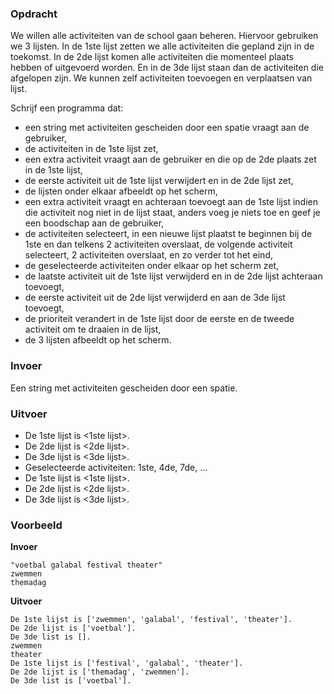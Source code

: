 ### Opdracht

We willen alle activiteiten van de school gaan beheren. Hiervoor gebruiken we 3 lijsten. In de 1ste lijst zetten we alle activiteiten die gepland zijn in de toekomst. In de 2de lijst komen alle activiteiten die momenteel plaats hebben of uitgevoerd worden. En in de 3de lijst staan dan de activiteiten die afgelopen zijn. We kunnen zelf activiteiten toevoegen en verplaatsen van lijst.  

Schrijf een programma dat:
* een string met activiteiten gescheiden door een spatie vraagt aan de gebruiker,
* de activiteiten in de 1ste lijst zet,
* een extra activiteit vraagt aan de gebruiker en die op de 2de plaats zet in de 1ste lijst,
* de eerste activiteit uit de 1ste lijst verwijdert en in de 2de lijst zet,
* de lijsten onder elkaar afbeeldt op het scherm,
* een extra activiteit vraagt en achteraan toevoegt aan de 1ste lijst indien die activiteit nog niet in de lijst staat, anders voeg je niets toe en geef je een boodschap aan de gebruiker,
* de activiteiten selecteert, in een nieuwe lijst plaatst te beginnen bij de 1ste en dan telkens 2 activiteiten overslaat, de volgende activiteit selecteert, 2 activiteiten overslaat, en zo verder tot het eind, 
* de geselecteerde activiteiten onder elkaar op het scherm zet,
* de laatste activiteit uit de 1ste lijst verwijderd en in de 2de lijst achteraan toevoegt,
* de eerste activiteit uit de 2de lijst verwijderd en aan de 3de lijst toevoegt,
* de prioriteit verandert in de 1ste lijst door de eerste en de tweede activiteit om te draaien in de lijst,
* de 3 lijsten afbeeldt op het scherm. 

### Invoer

Een string met activiteiten gescheiden door een spatie.

### Uitvoer

* De 1ste lijst is <1ste lijst>.
* De 2de lijst is <2de lijst>.
* De 3de lijst is <3de lijst>.
* Geselecteerde activiteiten: 1ste, 4de, 7de, ...
* De 1ste lijst is <1ste lijst>.
* De 2de lijst is <2de lijst>.
* De 3de lijst is <3de lijst>.

### Voorbeeld

**Invoer**
    
    "voetbal galabal festival theater"
    zwemmen
    themadag
    
**Uitvoer**
   
    De 1ste lijst is ['zwemmen', 'galabal', 'festival', 'theater'].  
    De 2de lijst is ['voetbal'].  
    De 3de list is [].  
    zwemmen  
    theater  
    De 1ste lijst is ['festival', 'galabal', 'theater'].  
    De 2de lijst is ['themadag', 'zwemmen'].  
    De 3de list is ['voetbal'].  
